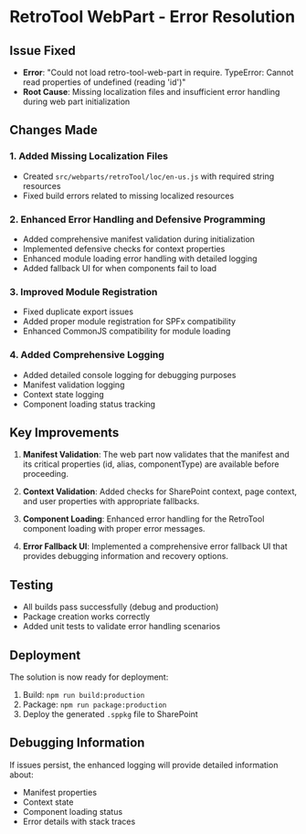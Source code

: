 # RetroTool WebPart - Error Resolution

## Issue Fixed
- **Error**: "Could not load retro-tool-web-part in require. TypeError: Cannot read properties of undefined (reading 'id')"
- **Root Cause**: Missing localization files and insufficient error handling during web part initialization

## Changes Made

### 1. Added Missing Localization Files
- Created `src/webparts/retroTool/loc/en-us.js` with required string resources
- Fixed build errors related to missing localized resources

### 2. Enhanced Error Handling and Defensive Programming
- Added comprehensive manifest validation during initialization
- Implemented defensive checks for context properties
- Enhanced module loading error handling with detailed logging
- Added fallback UI for when components fail to load

### 3. Improved Module Registration
- Fixed duplicate export issues
- Added proper module registration for SPFx compatibility
- Enhanced CommonJS compatibility for module loading

### 4. Added Comprehensive Logging
- Added detailed console logging for debugging purposes
- Manifest validation logging
- Context state logging
- Component loading status tracking

## Key Improvements

1. **Manifest Validation**: The web part now validates that the manifest and its critical properties (id, alias, componentType) are available before proceeding.

2. **Context Validation**: Added checks for SharePoint context, page context, and user properties with appropriate fallbacks.

3. **Component Loading**: Enhanced error handling for the RetroTool component loading with proper error messages.

4. **Error Fallback UI**: Implemented a comprehensive error fallback UI that provides debugging information and recovery options.

## Testing
- All builds pass successfully (debug and production)
- Package creation works correctly
- Added unit tests to validate error handling scenarios

## Deployment
The solution is now ready for deployment:
1. Build: `npm run build:production`
2. Package: `npm run package:production`
3. Deploy the generated `.sppkg` file to SharePoint

## Debugging Information
If issues persist, the enhanced logging will provide detailed information about:
- Manifest properties
- Context state
- Component loading status
- Error details with stack traces
